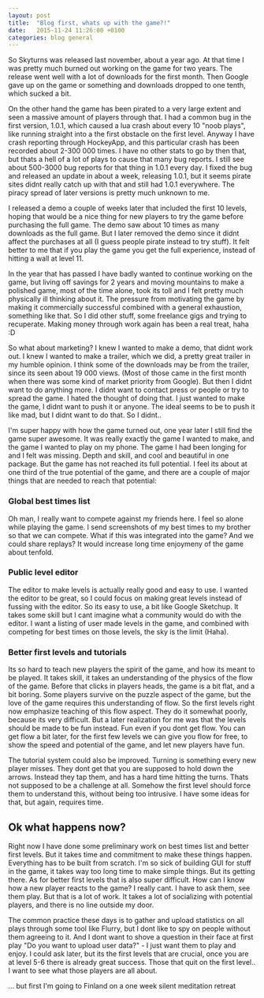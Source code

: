 ```yaml
---
layout: post
title:  "Blog first, whats up with the game?!"
date:   2015-11-24 11:26:00 +0100
categories: blog general
---
```

So Skyturns was released last november, about a year ago. At that time I was pretty much burned out working on the game for two years. The release went well with a lot of downloads for the first month. Then Google gave up on the game or something and downloads dropped to one tenth, which sucked a bit.

On the other hand the game has been pirated to a very large extent and seen a massive amount of players through that. I had a common bug in the first version, 1.0.1, which caused a lua crash about every 10 "noob plays", like running straight into a the first obstacle on the first level. Anyway I have crash reporting through HockeyApp, and this particular crash has been recorded about 2-300 000 times. I have no other stats to go by then that, but thats a hell of a lot of plays to cause that many bug reports. I still see about 500-3000 bug reports for that thing in 1.0.1 every day. I fixed the bug and released an update in about a week, releasing 1.0.1, but it seems pirate sites didnt really catch up with that and still had 1.0.1 everywhere. The piracy spread of later versions is pretty much unknown to me.

I released a demo a couple of weeks later that included the first 10 levels, hoping that would be a nice thing for new players to try the game before purchasing the full game. The demo saw about 10 times as many downloads as the full game. But I later removed the demo since it didnt affect the purchases at all (I guess people pirate instead to try stuff). It felt better to me that if you play the game you get the full experience, instead of hitting a wall at level 11.

In the year that has passed I have badly wanted to continue working on the game, but living off savings for 2 years and moving mountains to make a polished game, most of the time alone, took its toll and I felt pretty much physically ill thinking about it. The pressure from motivating the game by making it commercially successful combined with a general exhaustion, something like that. So I did other stuff, some freelance gigs and trying to recuperate. Making money through work again has been a real treat, haha :D

So what about marketing? I knew I wanted to make a demo, that didnt work out. I knew I wanted to make a trailer, which we did, a pretty great trailer in my humble opinion. I think some of the downloads may be from the trailer, since its seen about 19 000 views. (Most of those came in the first month when there was some kind of market priority from Google). But then I didnt want to do anything more. I didnt want to contact press or people or try to spread the game. I hated the thought of doing that. I just wanted to make the game, I didnt want to push it or anyone. The ideal seems to be to push it like mad, but I didnt want to do that. So I didnt..

I'm super happy with how the game turned out, one year later I still find the game super awesome. It was really exactly the game I wanted to make, and the game I wanted to play on my phone. The game I had been longing for and I felt was missing. Depth and skill, and cool and beautiful in one package. But the game has not reached its full potential. I feel its about at one third of the true potential of the game, and there are a couple of major things that are needed to reach that potential:

### Global best times list
Oh man, I really want to compete against my friends here. I feel so alone while playing the game. I send screenshots of my best times to my brother so that we can compete. What if this was integrated into the game? And we could share replays? It would increase long time enjoymeny of the game about tenfold.

### Public level editor
The editor to make levels is actually really good and easy to use. I wanted the editor to be great, so I could focus on making great levels instead of fussing with the editor. So its easy to use, a bit like Google Sketchup. It takes some skill but I cant imagine what a community would do with the editor. I want a listing of user made levels in the game, and combined with competing for best times on those levels, the sky is the limit (Haha).

### Better first levels and tutorials
Its so hard to teach new players the spirit of the game, and how its meant to be played. It takes skill, it takes an understanding of the physics of the flow of the game. Before that clicks in players heads, the game is a bit flat, and a bit boring. Some players survive on the puzzle aspect of the game, but the love of the game requires this understanding of flow. So the first levels right now emphasize teaching of this flow aspect. They do it somewhat poorly, because its very difficult. But a later realization for me was that the levels should be made to be fun instead. Fun even if you dont get flow. You can get flow a bit later, for the first few levels we can give you flow for free, to show the speed and potential of the game, and let new players have fun.

The tutorial system could also be improved. Turning is something every new player misses. They dont get that you are supposed to hold down the arrows. Instead they tap them, and has a hard time hitting the turns. Thats not supposed to be a challenge at all. Somehow the first level should force them to understand this, without being too intrusive. I have some ideas for that, but again, requires time.

## Ok what happens now?
Right now I have done some preliminary work on best times list and better first levels. But it takes time and commitment to make these things happen. Everything has to be built from scratch. I'm so sick of building GUI for stuff in the game, it takes way too long time to make simple things. But its getting there. As for better first levels that is also super difficult. How can I know how a new player reacts to the game? I really cant. I have to ask them, see them play. But that is a lot of work. It takes a lot of socializing with potential players, and there is no line outside my door.

The common practice these days is to gather and upload statistics on all plays through some tool like Flurry, but I dont like to spy on people without them agreeing to it. And I dont want to shove a question in their face at first play "Do you want to upload user data?" - I just want them to play and enjoy. I could ask later, but its the first levels that are crucial, once you are at level 5-6 there is already great success. Those that quit on the first level.. I want to see what those players are all about.

... but first I'm going to Finland on a one week silent meditation retreat
